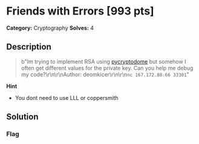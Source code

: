 # Friends with Errors [993 pts]

**Category:** Cryptography
**Solves:** 4

## Description
>b"Im trying to implement RSA using [pycryptodome](https://pycryptodome.readthedocs.io/) but somehow I often get different values for the private key. Can you help me debug my code?\r\n\r\nAuthor: deomkicer\r\n\r\n`nc 167.172.88.66 33301`"

**Hint**
* You dont need to use LLL or coppersmith

## Solution

### Flag

